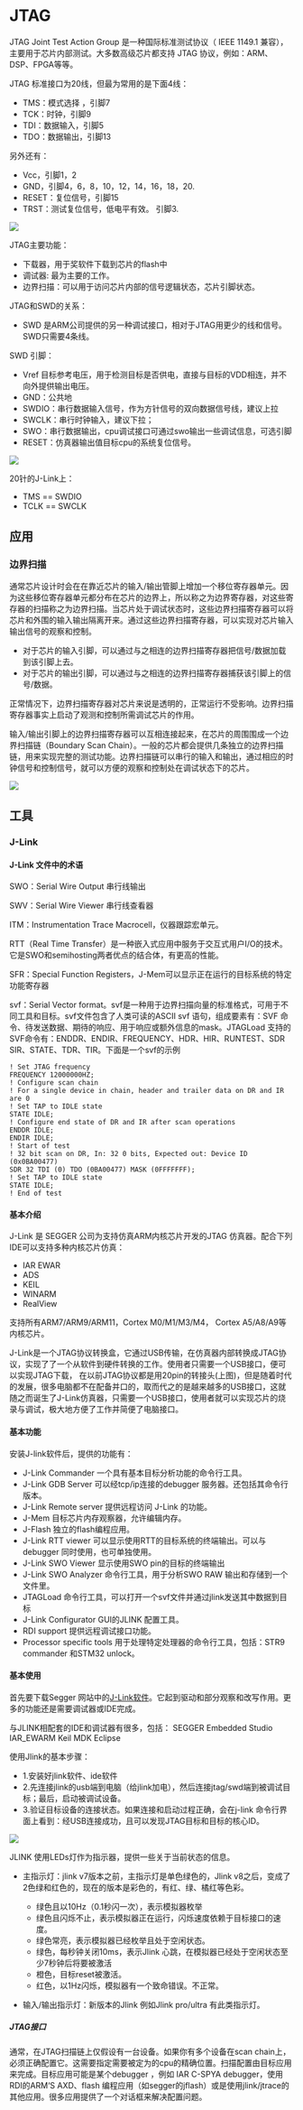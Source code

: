 # JTAG


JTAG Joint Test Action Group 是一种国际标准测试协议（ IEEE 1149.1 兼容），主要用于芯片内部测试。大多数高级芯片都支持 JTAG 协议，例如：ARM、DSP、FPGA等等。

JTAG 标准接口为20线，但最为常用的是下面4线：
- TMS：模式选择 ，引脚7
- TCK：时钟，引脚9
- TDI：数据输入，引脚5
- TDO：数据输出，引脚13

另外还有：
- Vcc，引脚1，2
- GND，引脚4，6，8，10，12，14，16，18，20.
- RESET：复位信号，引脚15
- TRST：测试复位信号，低电平有效。 引脚3.



<img src="images/jtag/jtag引脚.png">

JTAG主要功能：
- 下载器，用于奖软件下载到芯片的flash中
- 调试器: 最为主要的工作。
- 边界扫描：可以用于访问芯片内部的信号逻辑状态，芯片引脚状态。

JTAG和SWD的关系：
- SWD 是ARM公司提供的另一种调试接口，相对于JTAG用更少的线和信号。SWD只需要4条线。

SWD 引脚：
- Vref 目标参考电压，用于检测目标是否供电，直接与目标的VDD相连，并不向外提供输出电压。
- GND：公共地
- SWDIO：串行数据输入信号，作为方针信号的双向数据信号线，建议上拉
- SWCLK：串行时钟输入，建议下拉；
- SWO：串行数据输出，cpu调试接口可通过swo输出一些调试信息，可选引脚
- RESET：仿真器输出值目标cpu的系统复位信号。

<img src="images/jtag/jtag和swd.png">

20针的J-Link上：
- TMS == SWDIO
- TCLK == SWCLK


## 应用

### 边界扫描

通常芯片设计时会在在靠近芯片的输入/输出管脚上增加一个移位寄存器单元。因为这些移位寄存器单元都分布在芯片的边界上，所以称之为边界寄存器，对这些寄存器的扫描称之为边界扫描。当芯片处于调试状态时，这些边界扫描寄存器可以将芯片和外围的输入输出隔离开来。通过这些边界扫描寄存器，可以实现对芯片输入输出信号的观察和控制。


- 对于芯片的输入引脚，可以通过与之相连的边界扫描寄存器把信号/数据加载到该引脚上去。
- 对于芯片的输出引脚，可以通过与之相连的边界扫描寄存器捕获该引脚上的信号/数据。

正常情况下，边界扫描寄存器对芯片来说是透明的，正常运行不受影响。边界扫描寄存器事实上启动了观测和控制所需调试芯片的作用。

输入/输出引脚上的边界扫描寄存器可以互相连接起来，在芯片的周围围成一个边界扫描链（Boundary Scan Chain）。一般的芯片都会提供几条独立的边界扫描链，用来实现完整的测试功能。边界扫描链可以串行的输入和输出，通过相应的时钟信号和控制信号，就可以方便的观察和控制处在调试状态下的芯片。

<img src="images/jtag/jtag边界扫描场景.png">

 



## 工具

### J-Link

#### J-Link 文件中的术语
SWO：Serial Wire Output 串行线输出

SWV：Serial Wire Viewer 串行线查看器

ITM：Instrumentation Trace Macrocell，仪器跟踪宏单元。

RTT（Real Time Transfer）是一种嵌入式应用中服务于交互式用户I/O的技术。它是SWO和semihosting两者优点的结合体，有更高的性能。

SFR：Special Function Registers，J-Mem可以显示正在运行的目标系统的特定功能寄存器

svf：Serial Vector format。svf是一种用于边界扫描向量的标准格式，可用于不同工具和目标。svf文件包含了人类可读的ASCII svf 语句，组成要素有：SVF 命令、待发送数据、期待的响应、用于响应或额外信息的mask。JTAGLoad 支持的SVF命令有：ENDDR、ENDIR、FREQUENCY、HDR、HIR、RUNTEST、SDR
SIR、STATE、TDR、TIR。下面是一个svf的示例

```svf
! Set JTAG frequency
FREQUENCY 12000000HZ;
! Configure scan chain
! For a single device in chain, header and trailer data on DR and IR are 0
! Set TAP to IDLE state
STATE IDLE;
! Configure end state of DR and IR after scan operations
ENDDR IDLE;
ENDIR IDLE;
! Start of test
! 32 bit scan on DR, In: 32 0 bits, Expected out: Device ID (0x0BA00477)
SDR 32 TDI (0) TDO (0BA00477) MASK (0FFFFFFF);
! Set TAP to IDLE state
STATE IDLE;
! End of test
```


#### 基本介绍
J-Link 是 SEGGER 公司为支持仿真ARM内核芯片开发的JTAG 仿真器。配合下列IDE可以支持多种内核芯片仿真：
- IAR EWAR
- ADS
- KEIL
- WINARM
- RealView

支持所有ARM7/ARM9/ARM11，Cortex M0/M1/M3/M4， Cortex A5/A8/A9等内核芯片。

J-Link是一个JTAG协议转换盒，它通过USB传输，在仿真器内部转换成JTAG协议，实现了了一个从软件到硬件转换的工作。使用者只需要一个USB接口，便可以实现JTAG下载， 在以前JTAG协议都是用20pin的转接头(上图)，但是随着时代的发展，很多电脑都不在配备并口的，取而代之的是越来越多的USB接口，这就随之而诞生了J-Link仿真器，只需要一个USB接口，使用者就可以实现芯片的烧录与调试，极大地方便了工作并简便了电脑接口。


#### 基本功能
安装J-link软件后，提供的功能有：
- J-Link Commander 一个具有基本目标分析功能的命令行工具。
- J-Link GDB Server 可以经tcp/ip连接的debugger 服务器。还包括其命令行版本。
- J-Link Remote server 提供远程访问 J-Link 的功能。
- J-Mem 目标芯片内存观察器，允许编辑内存。
- J-Flash 独立的flash编程应用。
- J-Link RTT viewer 可以显示使用RTT的目标系统的终端输出。可以与debugger 同时使用，也可单独使用。
- J-Link SWO Viewer 显示使用SWO pin的目标的终端输出
- J-Link SWO Analyzer 命令行工具，用于分析SWO RAW 输出和存储到一个文件里。
- JTAGLoad 命令行工具，可以打开一个svf文件并通过jlink发送其中数据到目标
- J-Link Configurator GUI的JLINK 配置工具。
- RDI support 提供远程调试接口功能。
- Processor specific tools 用于处理特定处理器的命令行工具，包括：STR9 commander 和STM32 unlock。

#### 基本使用

首先要下载Segger 网站中的[J-Link软件](https://www.segger.com/downloads/jlink/)。它起到驱动和部分观察和改写作用。更多的功能还是需要调试器或IDE完成。

与JLINK相配套的IDE和调试器有很多，包括：
SEGGER Embedded Studio
IAR_EWARM
Keil MDK
Eclipse

使用Jlink的基本步骤：
- 1.安装好jlink软件、ide软件
- 2.先连接jlink的usb端到电脑（给jlink加电），然后连接jtag/swd端到被调试目标；最后，启动被调试设备。
- 3.验证目标设备的连接状态。如果连接和启动过程正确，会在j-link 命令行界面上看到：经USB连接成功，且可以发现JTAG目标和目标的核心ID。

<img src="images/jtag/jlink连接正常示例.png">

JLINK 使用LEDs灯作为指示器，提供一些关于当前状态的信息。

- 主指示灯：jlink v7版本之前，主指示灯是单色绿色的，Jlink v8之后，变成了2色绿和红色的，现在的版本是彩色的，有红、绿、橘红等色彩。
  - 绿色且以10Hz（0.1秒闪一次），表示模拟器枚举
  - 绿色且闪烁不止，表示模拟器正在运行，闪烁速度依赖于目标接口的速度。
  - 绿色常亮，表示模拟器已经枚举且处于空闲状态。
  - 绿色，每秒钟关闭10ms，表示Jlink 心跳，在模拟器已经处于空闲状态至少7秒钟后将要被激活
  - 橙色，目标reset被激活。
  - 红色，以1Hz闪烁，模拟器有一个致命错误。不正常。



- 输入/输出指示灯：新版本的Jlink 例如Jlink pro/ultra 有此类指示灯。

##### JTAG接口
通常，在JTAG扫描链上仅假设有一台设备。如果你有多个设备在scan chain上，必须正确配置它。这需要指定需要被定为的cpu的精确位置。扫描配置由目标应用来完成。目标应用可能是某个debugger ，例如 IAR C-SPYA debugger，使用RDI的ARM‘S AXD、flash 编程应用（如segger的jflash）或是使用jlink/jtrace的其他应用。很多应用提供了一个对话框来解决配置问题。

